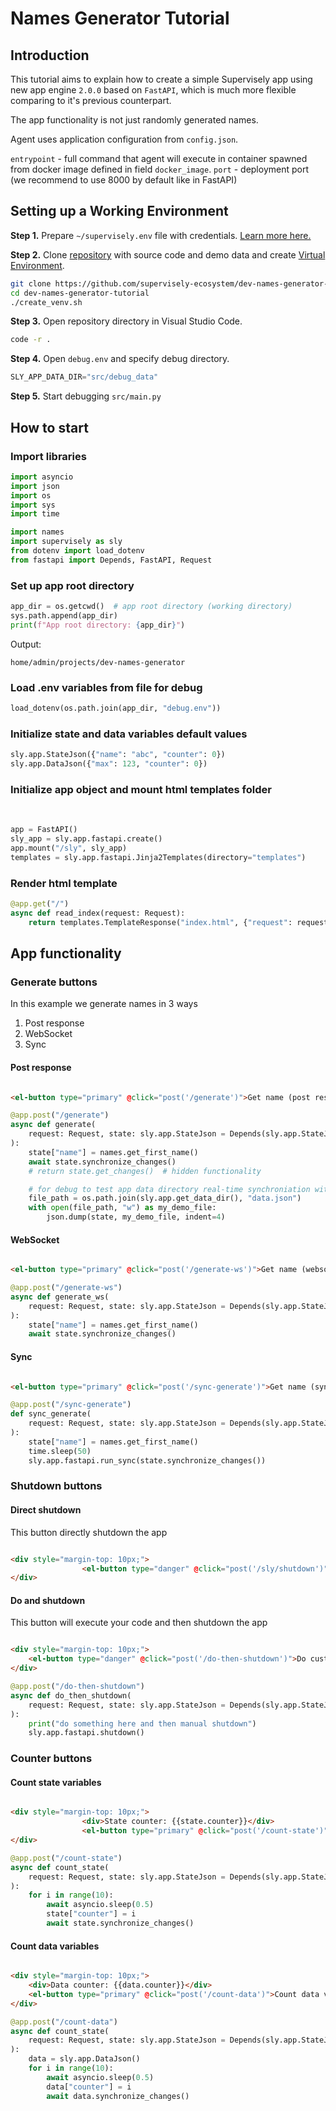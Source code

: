 # Names Generator Tutorial

## Introduction

This tutorial aims to explain how to create a simple Supervisely app using new app engine `2.0.0` based on `FastAPI`, which is much more flexible comparing to it's previous counterpart.

The app functionality is not just randomly generated names.

Agent uses application configuration from `config.json`.

`entrypoint` -  full command that agent will execute in container spawned from docker image defined in field `docker_image`.
`port` - deployment port (we recommend to use 8000 by default like in FastAPI)

## Setting up a Working Environment

**Step 1.** Prepare `~/supervisely.env` file with credentials. [Learn more here.](https://developer.supervise.ly/getting-started/basics-of-authentication#how-to-use-in-python)

**Step 2.** Clone [repository](https://github.com/supervisely-ecosystem/dev-names-generator-tutorial) with source code and demo data and create [Virtual Environment](https://docs.python.org/3/library/venv.html).

```bash
git clone https://github.com/supervisely-ecosystem/dev-names-generator-tutorial
cd dev-names-generator-tutorial
./create_venv.sh
```

**Step 3.** Open repository directory in Visual Studio Code.

```bash
code -r .
```

**Step 4.** Open `debug.env` and specify debug directory.

```python
SLY_APP_DATA_DIR="src/debug_data"
```

**Step 5.** Start debugging `src/main.py`

## How to start

### Import libraries

```python
import asyncio
import json
import os
import sys
import time

import names
import supervisely as sly
from dotenv import load_dotenv
from fastapi import Depends, FastAPI, Request
```

### Set up app root directory

```python
app_dir = os.getcwd()  # app root directory (working directory)
sys.path.append(app_dir)
print(f"App root directory: {app_dir}")
```

Output:

```
home/admin/projects/dev-names-generator
```

### Load .env variables from file for debug

```python
load_dotenv(os.path.join(app_dir, "debug.env"))
```

### Initialize state and data variables default values

```python
sly.app.StateJson({"name": "abc", "counter": 0})
sly.app.DataJson({"max": 123, "counter": 0})
```

### Initialize app object and mount html templates folder
​
```python
app = FastAPI()
sly_app = sly.app.fastapi.create()
app.mount("/sly", sly_app)
templates = sly.app.fastapi.Jinja2Templates(directory="templates")
```

### Render html template

```python
@app.get("/")
async def read_index(request: Request):
    return templates.TemplateResponse("index.html", {"request": request})
```

## App functionality

### Generate buttons

In this example we generate names in 3 ways

1. Post response
2. WebSocket
3. Sync

#### Post response

<img src="">

```html
<el-button type="primary" @click="post('/generate')">Get name (post response)</el-button>
```

```python
@app.post("/generate")
async def generate(
    request: Request, state: sly.app.StateJson = Depends(sly.app.StateJson.from_request)
):
    state["name"] = names.get_first_name()
    await state.synchronize_changes()
    # return state.get_changes()  # hidden functionality

    # for debug to test app data directory real-time synchroniation with team files
    file_path = os.path.join(sly.app.get_data_dir(), "data.json")
    with open(file_path, "w") as my_demo_file:
        json.dump(state, my_demo_file, indent=4)
```

#### WebSocket

<img src="">

```html
<el-button type="primary" @click="post('/generate-ws')">Get name (websocket)</el-button>
```

```python
@app.post("/generate-ws")
async def generate_ws(
    request: Request, state: sly.app.StateJson = Depends(sly.app.StateJson.from_request)
):
    state["name"] = names.get_first_name()
    await state.synchronize_changes()  
```

#### Sync

<img src="">

```html
<el-button type="primary" @click="post('/sync-generate')">Get name (sync)</el-button>
```

```python
@app.post("/sync-generate")
def sync_generate(
    request: Request, state: sly.app.StateJson = Depends(sly.app.StateJson.from_request)
):
    state["name"] = names.get_first_name()
    time.sleep(50)
    sly.app.fastapi.run_sync(state.synchronize_changes())
```

### Shutdown buttons

#### Direct shutdown

This button directly shutdown the app

<img src="">

```html
<div style="margin-top: 10px;">
                <el-button type="danger" @click="post('/sly/shutdown')">Shutdown app (sly endpoint)</el-button>
</div>
```

#### Do and shutdown

This button will execute your code and then shutdown the app

<img src="">

```html
<div style="margin-top: 10px;">
    <el-button type="danger" @click="post('/do-then-shutdown')">Do custom things and then shutdown programmatically</el-button>
</div>
```

```python
@app.post("/do-then-shutdown")
async def do_then_shutdown(
    request: Request, state: sly.app.StateJson = Depends(sly.app.StateJson.from_request)
):
    print("do something here and then manual shutdown")
    sly.app.fastapi.shutdown()
```


### Counter buttons

#### Count state variables

<img src="">

```html
<div style="margin-top: 10px;">
                <div>State counter: {{state.counter}}</div>
                <el-button type="primary" @click="post('/count-state')">Count state var from 0 to 10</el-button>
</div>
```

```python
@app.post("/count-state")
async def count_state(
    request: Request, state: sly.app.StateJson = Depends(sly.app.StateJson.from_request)
):
    for i in range(10):
        await asyncio.sleep(0.5)
        state["counter"] = i
        await state.synchronize_changes()
```

#### Count data variables

<img src="">

```html
<div style="margin-top: 10px;">
    <div>Data counter: {{data.counter}}</div>
    <el-button type="primary" @click="post('/count-data')">Count data var from 0 to 10</el-button>
</div>
```

```python
@app.post("/count-data")
async def count_state(
    request: Request, state: sly.app.StateJson = Depends(sly.app.StateJson.from_request)
):
    data = sly.app.DataJson()
    for i in range(10):
        await asyncio.sleep(0.5)
        data["counter"] = i
        await data.synchronize_changes()
```
